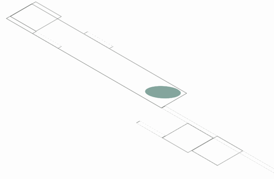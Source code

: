 <div class="scene">
  <div class="cube cube1">
    <div class="cube__side"></div>
    <div class="cube__side"></div>
    <div class="cube__side"></div>
    <div class="cube__side"></div>
    <div class="cube__side"></div>
    <div class="ball"></div>
  </div>
  <div class="cube cube2">
    <div class="cube__side"></div>
    <div class="cube__side"></div>
    <div class="cube__side"></div>
    <div class="cube__side"></div>
    <div class="cube__side"></div>
    <div class="ball"></div>
  </div>
  <div class="cube cube3">
    <div class="cube__side"></div>
    <div class="cube__side"></div>
    <div class="cube__side"></div>
    <div class="cube__side"></div>
    <div class="cube__side"></div>
    <div class="ball"></div>
  </div>
  <div class="cube cube4">
    <div class="cube__side"></div>
    <div class="cube__side"></div>
    <div class="cube__side"></div>
    <div class="cube__side"></div>
    <div class="cube__side"></div>
    <div class="ball"></div>
  </div>
  <div class="cube cube5">
    <div class="cube__side"></div>
    <div class="cube__side"></div>
    <div class="cube__side"></div>
    <div class="cube__side"></div>
    <div class="cube__side"></div>
    <div class="ball"></div>
  </div>
  <div class="cube cube6">
    <div class="cube__side"></div>
    <div class="cube__side"></div>
    <div class="cube__side"></div>
    <div class="cube__side"></div>
    <div class="cube__side"></div>
    <div class="ball"></div>
  </div>
  <div class="cube cube7">
    <div class="cube__side"></div>
    <div class="cube__side"></div>
    <div class="cube__side"></div>
    <div class="cube__side"></div>
    <div class="cube__side"></div>
    <div class="ball"></div>
  </div>
  <div class="cube cube8">
    <div class="cube__side"></div>
    <div class="cube__side"></div>
    <div class="cube__side"></div>
    <div class="cube__side"></div>
    <div class="cube__side"></div>
    <div class="ball"></div>
  </div>
</div>

<style>
  .demo {
    background-color: #f7ede2;
  }

  .demo * {
    position: absolute;
    transform-style: preserve-3d;
  }
  .demo *::before, .demo *::after {
    position: absolute;
    content: '';
  }

  .scene {
    top: 50%; left: 50%;
    width: 1px; height: 1px;
    transform: rotateX(54.7deg) rotateZ(-45deg);

    --animation: 4s linear(0 0%, 0.22 2.1%, 0.86 6.5%, 1.11 8.6%, 1.3 10.7%, 1.35 11.8%, 1.37 12.9%, 1.37 13.7%, 1.36 14.5%, 1.32 16.2%, 1.03 21.8%, 0.94 24%, 0.89 25.9%, 0.88 26.85%, 0.87 27.8%, 0.87 29.25%, 0.88 30.7%, 0.91 32.4%, 0.98 36.4%, 1.01 38.3%, 1.04 40.5%, 1.05 42.7%, 1.05 44.1%, 1.04 45.7%, 1 53.3%, 0.99 55.4%, 0.98 57.5%, 0.99 60.7%, 1 68.1%, 1.01 72.2%, 1 86.7%, 1 100%) infinite;
  }

  .cube {
    color: #3c413c;

    transform-origin: 0.5px 0.5px 0.5px;
    transform-style: preserve-3d;
  }
  .cube, .cube::before,
  .cube__side, .cube__side:before {
    width: 100px; aspect-ratio: 1/1;
    border: 1px solid currentColor;
    box-sizing: border-box;
  }
  .cube::before {
    top: -1px; left: -1px;
    translate: 0 0 1px;
  }
  .cube__side:before {
    top: -1px; left: -1px;
    translate: 0 0 -1px;
  }

  .cube__side {
    top: -1px; left: -1px;
  }
  .cube__side:nth-child(1) {
    translate: 0 0 100px;
  }
  .cube__side:nth-child(2) {
    transform-origin: top left;
    transform: rotateY(-90deg);
  }
  .cube__side:nth-child(3) {
    transform-origin: bottom right;
    transform: rotateY(90deg);
  }
  .cube__side:nth-child(4) {
    transform-origin: bottom right;
    transform: rotateX(-90deg);
  }
  .cube__side:nth-child(5) {
    transform-origin: top left;
    transform: rotateX(90deg);
  }



  .cube1 {
    animation: cube1 var(--animation);
  }
  @keyframes cube1 {
    0% { transform: rotateY(0deg); }
    50% { transform: rotateY(90deg); }
    100% { transform: rotateY(90deg) rotateX(90deg); }
  }



  .cube2 {
    animation: cube2 var(--animation);
  }
  @keyframes cube2 {
    0% { transform: rotateY(270deg); }
    50% { transform: rotateY(360deg); }
    100% { transform: rotateY(360deg) rotateZ(90deg); }
  }



  .cube3 {
    animation: cube3 var(--animation);
  }
  @keyframes cube3 {
    0% { transform: rotateX(90deg); }
    50% { transform: rotateX(90deg) rotateZ(90deg); }
    100% { transform: rotateX(90deg) rotateZ(90deg) rotateX(90deg); }
  }



  .cube4 {
    animation: cube4 var(--animation);
  }
  @keyframes cube4 {
    0% { transform: rotateX(90deg) rotateY(-90deg); }
    50% { transform: rotateX(90deg) rotateY(-90deg) rotateX(90deg); }
    100% { transform: rotateX(90deg) rotateY(-180deg) rotateX(90deg); }
  }



  .cube5 {
    animation: cube5 var(--animation);
  }
  @keyframes cube5 {
    0% { transform: rotateY(180deg); }
    50% { transform: rotateY(270deg); }
    100% { transform: rotateY(270deg) rotateX(90deg); }
  }



  .cube6 {
    animation: cube6 var(--animation);
  }
  @keyframes cube6 {
    0% { transform: rotateY(180deg) rotateX(90deg); }
    50% { transform: rotateY(180deg) rotateX(90deg) rotateZ(90deg); }
    100% { transform: rotateY(180deg) rotateX(90deg) rotateZ(90deg) rotateX(90deg); }
  }



  .cube7 {
    animation: cube7 var(--animation);
  }
  @keyframes cube7 {
    0% { transform: rotateX(-180deg); }
    50% { transform: rotateX(-180deg) rotateY(90deg); }
    100% { transform: rotateX(-180deg) rotateY(90deg) rotateX(90deg); }
  }



  .cube8 {
    animation: cube8 var(--animation);
  }
  @keyframes cube8 {
    0% { transform: rotateY(90deg); }
    50% { transform: rotateY(180deg); }
    100% { transform: rotateY(180deg) rotateZ(90deg); }
  }


  .cube1 .ball {
    transform: translatez(50px) rotateX(-45deg) rotateY(-45deg);
  }
  .cube2 .ball {
    transform: translatez(50px) rotateX(-45deg) rotateY(45deg);
  }
  .cube3 .ball {
    transform: translatez(50px) rotateX(-135deg) rotateY(135deg);
  }
  .cube4 .ball {
    transform: translatez(50px) rotateX(45deg) rotateY(-45deg);
  }
  .cube5 .ball {
    transform: translatez(50px) rotateX(135deg) rotateY(-45deg);
  }
  .cube6 .ball {
    transform: translatez(50px) rotateX(135deg) rotateY(-45deg);
  }
  .cube7 .ball {
    transform: translatez(50px) rotateX(135deg) rotateY(135deg);
  }
  .cube8 .ball {
    transform: translatez(50px) rotateX(45deg) rotateY(-45deg);
  }

  .ball,
  .ball::before,
  .ball::after {
    top: 0%; left: 0%;
    width: 100%; height: 100%;
    border-radius: 50%;
    background-color: currentColor;
    transform-origin: center center;
  }
  .cube1 .ball,
  .cube4 .ball,
  .cube5 .ball,
  .cube7 .ball {
    color: #84a59d;
  }
  .cube2 .ball,
  .cube3 .ball,
  .cube6 .ball,
  .cube8 .ball {
    color: #f28482;
  }

  .ball::before {
    transform: rotateY(90deg);
  }
  .ball::after {
    transform: rotateX(125deg) rotateY(25deg);
  }
</style>